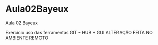 # Aula02Bayeux
Aula 02 Bayeux

Exercicio uso das ferramentas GIT - HUB + GUI 
ALTERAÇÃO FEITA NO AMBIENTE REMOTO


